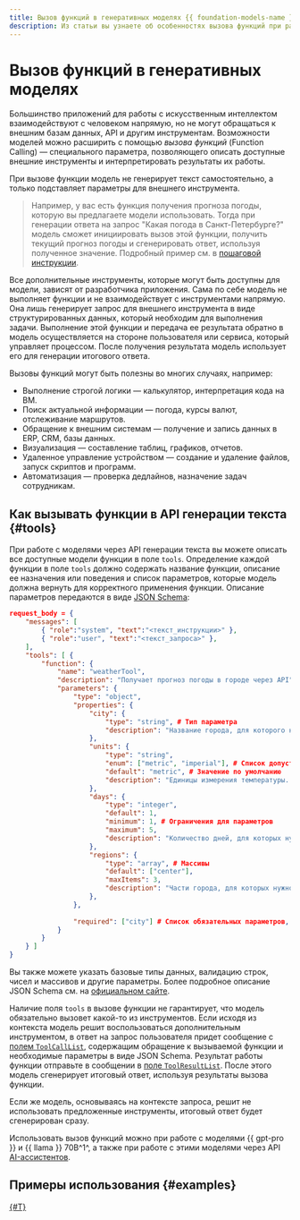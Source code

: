 ```yaml
---
title: Вызов функций в генеративных моделях {{ foundation-models-name }}
description: Из статьи вы узнаете об особенностях вызова функций при работе с генеративными моделями {{ foundation-models-full-name }}.
---
```


# Вызов функций в генеративных моделях

Большинство приложений для работы с искусственным интеллектом взаимодействуют с человеком напрямую, но не могут обращаться к внешним базам данных, API и другим инструментам. Возможности моделей можно расширить с помощью _вызова функций_ (Function Calling) — специального параметра, позволяющего описать доступные внешние инструменты и интерпретировать результаты их работы.

При вызове функции модель не генерирует текст самостоятельно, а только подставляет параметры для внешнего инструмента.

> Например, у вас есть функция получения прогноза погоды, которую вы предлагаете модели использовать. Тогда при генерации ответа на запрос "Какая погода в Санкт-Петербурге?" модель сможет инициировать вызов этой функции, получить текущий прогноз погоды и сгенерировать ответ, используя полученное значение. Подробный пример см. в [пошаговой инструкции](../../operations/yandexgpt/function-call.md).

Все дополнительные инструменты, которые могут быть доступны для модели, зависят от разработчика приложения. Сама по себе модель не выполняет функции и не взаимодействует с инструментами напрямую. Она лишь генерирует запрос для внешнего инструмента в виде структурированных данных, который необходим для выполнения задачи. Выполнение этой функции и передача ее результата обратно в модель осуществляется на стороне пользователя или сервиса, который управляет процессом. После получения результата модель использует его для генерации итогового ответа.

Вызовы функций могут быть полезны во многих случаях, например:

* Выполнение строгой логики — калькулятор, интерпретация кода на ВМ.
* Поиск актуальной информации — погода, курсы валют, отслеживание маршрутов.
* Обращение к внешним системам — получение и запись данных в ERP, CRM, базы данных.
* Визуализация — составление таблиц, графиков, отчетов.
* Удаленное управление устройством — создание и удаление файлов, запуск скриптов и программ.
* Автоматизация — проверка дедлайнов, назначение задач сотрудникам.

## Как вызывать функции в API генерации текста {#tools}

При работе с моделями через API генерации текста вы можете описать все доступные модели функции в поле `tools`. Определение каждой функции в поле `tools` должно содержать название функции, описание ее назначения или поведения и список параметров, которые модель должна вернуть для корректного применения функции. Описание параметров передаются в виде [JSON Schema](https://json-schema.org/):

```json
request_body = {
    "messages": [
        { "role":"system", "text":"<текст_инструкции>" }, 
        { "role":"user", "text":"<текст_запроса>" },
    ],
    "tools": [ {
        "function": {
            "name": "weatherTool",
            "description": "Получает прогноз погоды в городе через API", # Старайтесь делать описание функции подробным
            "parameters": {
                "type": "object",
                "properties": {
                    "city": {
                        "type": "string", # Тип параметра
                        "description": "Название города, для которого нужно получить погоду." # Описание параметра
                    },
                    "units": {
                        "type": "string",
                        "enum": ["metric", "imperial"], # Список допустимых значений
                        "default": "metric", # Значение по умолчанию
                        "description": "Единицы измерения температуры. 'metric' для Цельсия, 'imperial' для Фаренгейта."
                    },
                    "days": {
                        "type": "integer",
                        "default": 1,
                        "minimum": 1, # Ограничения для параметров
                        "maximum": 5,
                        "description": "Количество дней, для которых нужно получить погоду, начиная с текущего дня."
                    },
                    "regions": {
                        "type": "array", # Массивы
                        "default": ["center"],
                        "maxItems": 3,
                        "description": "Части города, для которых нужно получить погоду. Например: 'center', 'west', 'west-east' и т.д."
                    },
                },
                
                "required": ["city"] # Список обязательных параметров, без которых функция не сможет работать
            }
        }
    } ] 
}
```

Вы также можете указать базовые типы данных, валидацию строк, чисел и массивов и другие параметры. Более подробное описание JSON Schema см. на [официальном сайте](https://json-schema.org/learn/getting-started-step-by-step).

Наличие поля `tools` в вызове функции не гарантирует, что модель обязательно вызовет какой-то из инструментов. Если исходя из контекста модель решит воспользоваться дополнительным инструментом, в ответ на запрос пользователя придет сообщение с [полем `ToolCallList`](../../text-generation/api-ref/TextGeneration/completion.md#yandex.cloud.ai.foundation_models.v1.ToolCallList2), содержащим обращение к вызываемой функции и необходимые параметры в виде JSON Schema. Результат работы функции отправьте в сообщении в [поле `ToolResultList`](../../text-generation/api-ref/TextGeneration/completion.md#yandex.cloud.ai.foundation_models.v1.ToolResultList). После этого модель сгенерирует итоговый ответ, используя результаты вызова функции.

Если же модель, основываясь на контексте запроса, решит не использовать предложенные инструменты, итоговый ответ будет сгенерирован сразу.

Использовать вызов функций можно при работе с моделями {{ gpt-pro }} и {{ llama }} 70B^1^, а также при работе с этими моделями через API [AI-ассистентов](../assistant/index.md).

## Примеры использования {#examples}

[{#T}](../../operations/yandexgpt/function-call.md)